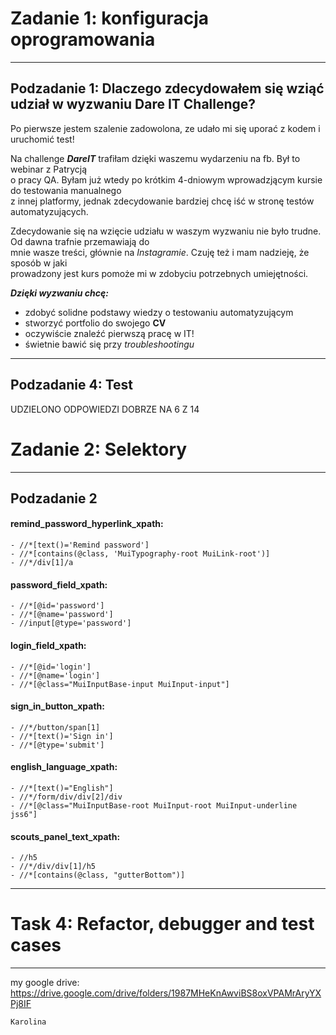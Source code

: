 
# Zadanie 1: konfiguracja oprogramowania #

-----

##  Podzadanie 1: Dlaczego zdecydowałem się wziąć udział w wyzwaniu Dare IT Challenge? ##
 
Po pierwsze jestem szalenie zadowolona, ze udało mi się uporać z kodem i uruchomić test!

Na challenge ***DareIT*** trafiłam dzięki waszemu wydarzeniu na fb. Był to webinar z Patrycją   
o pracy QA. Byłam już wtedy po krótkim 4-dniowym wprowadzjącym kursie do testowania manualnego   
z innej platformy, jednak zdecydowanie bardziej chcę iść w stronę testów automatyzujących.   

Zdecydowanie się na wzięcie udziału w waszym wyzwaniu nie było trudne. Od dawna trafnie przemawiają do   
mnie wasze treści, głównie na *Instagramie*. Czuję też i mam nadzieję, że sposób w jaki    
prowadzony jest kurs pomoże mi w zdobyciu potrzebnych umiejętności.

***Dzięki wyzwaniu chcę:***

- zdobyć solidne podstawy wiedzy o testowaniu automatyzującym
- stworzyć portfolio do swojego **CV**
- oczywiście znaleźć pierwszą pracę w IT!
- świetnie bawić się przy *troubleshootingu* <wbr>

-----

## Podzadanie 4: Test ##  

UDZIELONO ODPOWIEDZI DOBRZE NA 6 Z 14


# Zadanie 2: Selektory #

-----

## Podzadanie 2 ##

#### remind_password_hyperlink_xpath: ####
 
`- //*[text()='Remind password']`   
`- //*[contains(@class, 'MuiTypography-root MuiLink-root')]`   
`- //*/div[1]/a`

#### password_field_xpath: ####

`- //*[@id='password']`  
`- //*[@name='password']`   
`- //input[@type='password']`

#### login_field_xpath: ####

`- //*[@id='login']`   
`- //*[@name='login']`   
`- //*[@class="MuiInputBase-input MuiInput-input"]`

#### sign_in_button_xpath: ####

`- //*/button/span[1]`   
`- //*[text()='Sign in']`   
`- //*[@type='submit']`

#### english_language_xpath: ####

`- //*[text()="English"]`   
`- //*/form/div/div[2]/div`    
`- //*[@class="MuiInputBase-root MuiInput-root MuiInput-underline jss6"]`    

#### scouts_panel_text_xpath: ####

`- //h5`   
`- //*/div/div[1]/h5`   
`- //*[contains(@class, "gutterBottom")]`

-----

# Task 4: Refactor, debugger and test cases #

-----

my google drive: https://drive.google.com/drive/folders/1987MHeKnAwviBS8oxVPAMrAryYXPj8IF   


`Karolina`